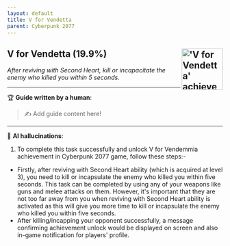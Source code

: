 ```yaml
---
layout: default
title: V for Vendetta
parent: Cyberpunk 2077
---
```


## V for Vendetta (19.9%) <img align="right" src="https://cdn.cloudflare.steamstatic.com/steamcommunity/public/images/apps/1091500/5d34ce9108d8ac3018a1de3a2a485956bb7a9109.jpg" alt="'V for Vendetta' achievement icon" width="96" height="96">

_After reviving with Second Heart, kill or incapacitate the enemy who killed you within 5 seconds._

---

:trophy: **Guide written by a human**:

> :writing_hand: Add guide content here!

---

:robot: **AI hallucinations**:

1. To complete this task successfully and unlock V for Vendemmia achievement in Cyberpunk 2077 game, follow these steps:-

- Firstly, after reviving with Second Heart ability (which is acquired at level 3), you need to kill or incapsulate the enemy who killed you within five seconds. This task can be completed by using any of your weapons like guns and melee attacks on them. However, it's important that they are not too far away from you when reviving with Second Heart ability is activated as this will give you more time to kill or incapsulate the enemy who killed you within five seconds.
- After killing/incapping your opponent successfully, a message confirming achievement unlock would be displayed on screen and also in-game notification for players' profile.
